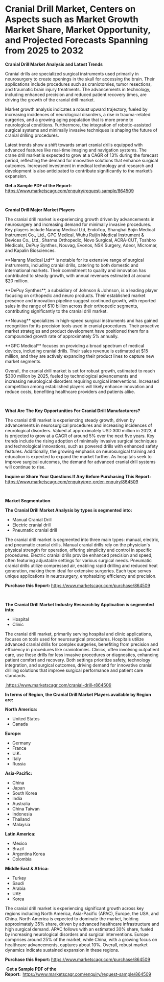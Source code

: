 <p><h1>Cranial Drill Market, Centers on Aspects such as Market Growth Market Share, Market Opportunity, and Projected Forecasts Spanning from 2025 to 2032</h1></p><p><strong>Cranial Drill Market Analysis and Latest Trends</strong></p>
<p><p>Cranial drills are specialized surgical instruments used primarily in neurosurgery to create openings in the skull for accessing the brain. Their applications include procedures such as craniotomies, tumor resections, and traumatic brain injury treatments. The advancements in technology, including enhanced precision and reduced patient recovery times, are driving the growth of the cranial drill market. </p><p>Market growth analysis indicates a robust upward trajectory, fueled by increasing incidences of neurological disorders, a rise in trauma-related surgeries, and a growing aging population that is more prone to neurological conditions. Furthermore, the integration of robotic-assisted surgical systems and minimally invasive techniques is shaping the future of cranial drilling procedures.</p><p>Latest trends show a shift towards smart cranial drills equipped with advanced features like real-time imaging and navigation systems. The crane drill market is expected to grow at a CAGR of 13% during the forecast period, reflecting the demand for innovative solutions that enhance surgical outcomes. Increased investment in medical technology and research and development is also anticipated to contribute significantly to the market’s expansion.</p></p>
<p><strong>Get a Sample PDF of the Report:&nbsp;</strong> <a href="https://www.marketscagr.com/enquiry/request-sample/864509?utm_campaign=2959&utm_medium=2&utm_source=Github&utm_content=ia&utm_term=13042025&utm_id=cranial-drill">https://www.marketscagr.com/enquiry/request-sample/864509</a></p>
<p>&nbsp;</p>
<p><strong>Cranial Drill Major Market Players</strong></p>
<p><p>The cranial drill market is experiencing growth driven by advancements in neurosurgery and increasing demand for minimally invasive procedures. Key players include Narang Medical Ltd, EndoTop, Shanghai Bojin Medical Instrument Co., Ltd., GPC Medical, Wuhu Ruijin Medical Instrument & Devices Co., Ltd., Sharma Orthopedic, Novo Surgical, ACRA-CUT, Toshbro Medicals, DePuy Synthes, Nouvag, Evonos, NSK Surgery, Adeor, Micromar, and Kapalin Biosciences. </p><p>**Narang Medical Ltd** is notable for its extensive range of surgical instruments, including cranial drills, catering to both domestic and international markets. Their commitment to quality and innovation has contributed to steady growth, with annual revenues estimated at around $20 million.</p><p>**DePuy Synthes**, a subsidiary of Johnson & Johnson, is a leading player focusing on orthopedic and neuro products. Their established market presence and innovation pipeline suggest continued growth, with reported sales in the range of $10 billion across their orthopedic segments, contributing significantly to the cranial drill market.</p><p>**Nouvag** specializes in high-speed surgical instruments and has gained recognition for its precision tools used in cranial procedures. Their proactive market strategies and product development have positioned them for a compounded growth rate of approximately 5% annually.</p><p>**GPC Medical** focuses on providing a broad spectrum of medical devices, including cranial drills. Their sales revenue is estimated at $15 million, and they are actively expanding their product lines to capture new market segments.</p><p>Overall, the cranial drill market is set for robust growth, estimated to reach $300 million by 2025, fueled by technological advancements and increasing neurological disorders requiring surgical interventions. Increased competition among established players will likely enhance innovation and reduce costs, benefiting healthcare providers and patients alike.</p></p>
<p>&nbsp;</p>
<p><strong>What Are The Key Opportunities For Cranial Drill Manufacturers?</strong></p>
<p><p>The cranial drill market is experiencing steady growth, driven by advancements in neurosurgical procedures and increasing incidences of neurological disorders. Valued at approximately USD 300 million in 2023, it is projected to grow at a CAGR of around 5% over the next five years. Key trends include the rising adoption of minimally invasive surgical techniques and technological innovations, such as powered drills with enhanced safety features. Additionally, the growing emphasis on neurosurgical training and education is expected to expand the market further. As hospitals seek to improve surgical outcomes, the demand for advanced cranial drill systems will continue to rise.</p></p>
<p><strong>Inquire or Share Your Questions If Any Before Purchasing This Report:</strong> <a href="https://www.marketscagr.com/enquiry/pre-order-enquiry/864509?utm_campaign=2959&utm_medium=2&utm_source=Github&utm_content=ia&utm_term=13042025&utm_id=cranial-drill">https://www.marketscagr.com/enquiry/pre-order-enquiry/864509</a></p>
<p>&nbsp;</p>
<p><strong>Market Segmentation</strong></p>
<p><strong>The Cranial Drill Market Analysis by types is segmented into:</strong></p>
<p><ul><li>Manual Cranial Drill</li><li>Electric cranial drill</li><li>Pneumatic cranial drill</li></ul></p>
<p><p>The cranial drill market is segmented into three main types: manual, electric, and pneumatic cranial drills. Manual cranial drills rely on the physician's physical strength for operation, offering simplicity and control in specific procedures. Electric cranial drills provide enhanced precision and speed, often featuring adjustable settings for various surgical needs. Pneumatic cranial drills utilize compressed air, enabling rapid drilling and reduced heat generation, making them ideal for extensive surgeries. Each type serves unique applications in neurosurgery, emphasizing efficiency and precision.</p></p>
<p><strong>Purchase this Report:&nbsp;</strong><a href="https://www.marketscagr.com/purchase/864509?utm_campaign=2959&utm_medium=2&utm_source=Github&utm_content=ia&utm_term=13042025&utm_id=cranial-drill">https://www.marketscagr.com/purchase/864509</a></p>
<p>&nbsp;</p>
<p><strong>The Cranial Drill Market Industry Research by Application is segmented into:</strong></p>
<p><ul><li>Hospital</li><li>Clinic</li></ul></p>
<p><p>The cranial drill market, primarily serving hospital and clinic applications, focuses on tools used for neurosurgical procedures. Hospitals utilize advanced cranial drills for complex surgeries, benefiting from precision and efficiency in procedures like craniotomies. Clinics, often involving outpatient care, use these drills for less invasive procedures or diagnostics, enhancing patient comfort and recovery. Both settings prioritize safety, technology integration, and surgical outcomes, driving demand for innovative cranial drilling solutions that improve surgical performance and patient care standards.</p></p>
<p><a href="https://www.marketscagr.com/cranial-drill-r864509?utm_campaign=2959&utm_medium=2&utm_source=Github&utm_content=ia&utm_term=13042025&utm_id=cranial-drill">&nbsp;https://www.marketscagr.com/cranial-drill-r864509</a></p>
<p><strong>In terms of Region, the Cranial Drill Market Players available by Region are:</strong></p>
<p>
    <p> <strong> North America: </strong>
        <ul>
            <li>United States</li>
            <li>Canada</li>
        </ul>
        </p> 
    <p> <strong> Europe: </strong>
        <ul>
            <li>Germany</li>
            <li>France</li>
            <li>U.K.</li>
            <li>Italy</li>
            <li>Russia</li>
        </ul>
        </p> 
    <p> <strong> Asia-Pacific: </strong>
        <ul>
            <li>China</li>
            <li>Japan</li>
            <li>South Korea</li>
            <li>India</li>
            <li>Australia</li>
            <li>China Taiwan</li>
            <li>Indonesia</li>
            <li>Thailand</li>
            <li>Malaysia</li>
        </ul>
        </p> 
    <p> <strong> Latin America: </strong>
        <ul>
            <li>Mexico</li>
            <li>Brazil</li>
            <li>Argentina Korea</li>
            <li>Colombia</li>
        </ul>
        </p> 
    <p> <strong> Middle East & Africa: </strong>
        <ul>
            <li>Turkey</li>
            <li>Saudi</li>
            <li>Arabia</li>
            <li>UAE</li>
            <li>Korea</li>
        </ul>
    </p>
    </p>
<p><p>The cranial drill market is experiencing significant growth across key regions including North America, Asia-Pacific (APAC), Europe, the USA, and China. North America is expected to dominate the market, holding approximately 35% share, driven by advanced healthcare infrastructure and high surgical demand. APAC follows with an estimated 30% share, fueled by increasing neurological disorders and surgical interventions. Europe comprises around 25% of the market, while China, with a growing focus on healthcare advancements, captures about 10%. Overall, robust market dynamics indicate sustained expansion in these regions.</p></p>
<p><strong>Purchase this Report: </strong><a href="https://www.marketscagr.com/purchase/864509?utm_campaign=2959&utm_medium=2&utm_source=Github&utm_content=ia&utm_term=13042025&utm_id=cranial-drill">https://www.marketscagr.com/purchase/864509</a></p>
<p>&nbsp;<strong>Get a Sample PDF of the Report:&nbsp;&nbsp;</strong><a href="https://www.marketscagr.com/enquiry/request-sample/864509?utm_campaign=2959&utm_medium=2&utm_source=Github&utm_content=ia&utm_term=13042025&utm_id=cranial-drill">https://www.marketscagr.com/enquiry/request-sample/864509</a></p>
<p><strong></strong></p>
<p><p></p><p></p><p></p></p>